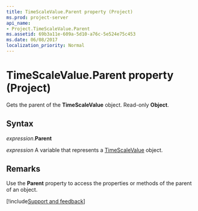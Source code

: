 ```yaml
---
title: TimeScaleValue.Parent property (Project)
ms.prod: project-server
api_name:
- Project.TimeScaleValue.Parent
ms.assetid: 69b3a11e-609a-5d10-a76c-5e524e75c453
ms.date: 06/08/2017
localization_priority: Normal
---
```



# TimeScaleValue.Parent property (Project)

Gets the parent of the  **TimeScaleValue** object. Read-only **Object**.


## Syntax

_expression_.**Parent**

_expression_ A variable that represents a [TimeScaleValue](./Project.TimeScaleValue.md) object.


## Remarks

Use the  **Parent** property to access the properties or methods of the parent of an object.

[!include[Support and feedback](~/includes/feedback-boilerplate.md)]